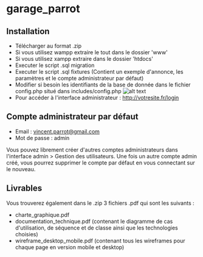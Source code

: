 # garage_parrot

## Installation

- Télécharger au format .zip
- Si vous utilisez wampp extraire le tout dans le dossier 'www'
- Si vous utilisez xampp extraire dans le dossier 'htdocs'
- Executer le script .sql migration
- Executer le script .sql fixtures (Contient un exemple d'annonce, les paramètres et le compte administrateur par défaut)
- Modifier si besoin les identifiants de la base de donnée dans le fichier config.php situé dans includes/config.php
  ![alt text](https://i.imgur.com/NqgEayW.png)
- Pour accéder à l'interface administrateur : http://votresite.fr/login

## Compte administrateur par défaut

- Email : vincent.parrot@gmail.com
- Mot de passe : admin

Vous pouvez librement créer d'autres comptes administrateurs dans l'interface admin > Gestion des utilisateurs. Une fois un autre compte admin créé, vous pourrez supprimer le compte par défaut en vous connectant sur le nouveau.

## Livrables

Vous trouverez également dans le .zip 3 fichiers .pdf qui sont les suivants :
- charte_graphique.pdf
- documentation_technique.pdf (contenant le diagramme de cas d'utilisation, de séquence et de classe ainsi que les technologies choisies)
- wireframe_desktop_mobile.pdf (contenant tous les wireframes pour chaque page en version mobile et desktop)
